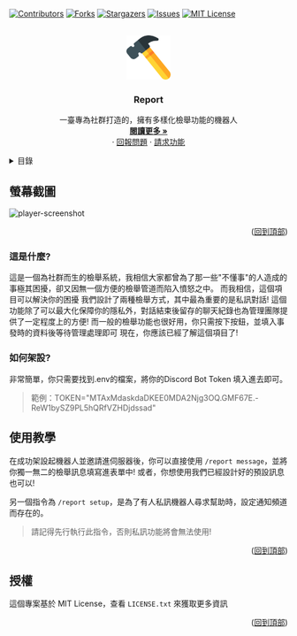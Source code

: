 <!-- PROJECT SHIELDS -->
<!--
*** I'm using markdown "reference style" links for readability.
*** Reference links are enclosed in brackets [ ] instead of parentheses ( ).
*** See the bottom of this document for the declaration of the reference variables
*** for contributors-url, forks-url, etc. This is an optional, concise syntax you may use.
*** https://www.markdownguide.org/basic-syntax/#reference-style-links
-->
[![Contributors][contributors-shield]][contributors-url]
[![Forks][forks-shield]][forks-url]
[![Stargazers][stars-shield]][stars-url]
[![Issues][issues-shield]][issues-url]
[![MIT License][license-shield]][license-url]

<!-- PROJECT LOGO -->
<br />
<div align="center">
  <a href="https://github.com/Mantou-9487/Report">
    <img src="img/logo.png" alt="Logo" width="80" height="80">
  </a>

<h3 align="center">Report</h3>

  <p align="center">
    一臺專為社群打造的，擁有多樣化檢舉功能的機器人
    <br />
    <a href="#關於專案"><strong>閱讀更多 »</strong></a>
    <br />
    ·
    <a href="https://github.com/Mantou-9487/Reportissues">回報問題</a>
    ·
    <a href="https://github.com/Mantou-9487/Reportissues">請求功能</a>
  </p>
</div>

<!-- TABLE OF CONTENTS -->
<details>
  <summary>目錄</summary>
  <ol>
    <li>
      <a href="#螢幕截圖">螢幕截圖</a>
    </li>
    <li>
      <a href="#這是什麼?">這是什麼?</a>
      <a href="#如何架設?">如何架設?</a>
      <ul>
      </ul>
    </li>
    <li><a href="#使用教學<">使用教學</a></li>
    <li><a href="#授權">授權</a></li>
  </ol>
</details>

<!-- SCREENSHOTS -->

## 螢幕截圖

![player-screenshot]

<p align="right">(<a href="#readme-top">回到頂部</a>)</p>

<!-- GETTING STARTED -->

### 這是什麼?
這是一個為社群而生的檢舉系統，我相信大家都曾為了那一些"不懂事"的人造成的事極其困擾，卻又因無一個方便的檢舉管道而陷入憤怒之中。
而我相信，這個項目可以解決你的困擾
我們設計了兩種檢舉方式，其中最為重要的是私訊對話!
這個功能除了可以最大化保障你的隱私外，對話結束後留存的聊天紀錄也為管理團隊提供了一定程度上的方便!
而一般的檢舉功能也很好用，你只需按下按鈕，並填入事發時的資料後等待管理處理即可
現在，你應該已經了解這個項目了!

### 如何架設?

非常簡單，你只需要找到.env的檔案，將你的Discord Bot Token 填入進去即可。

> 範例：TOKEN="MTAxMdaskdaDKEE0MDA2Njg3OQ.GMF67E.-ReW1bySZ9PL5hQRfVZHDjdssad"


## 使用教學

在成功架設起機器人並邀請進伺服器後，你可以直接使用 `/report message`，並將你獨一無二的檢舉訊息填寫進表單中!
或者，你想使用我們已經設計好的預設訊息也可以!

另一個指令為 `/report setup`，是為了有人私訊機器人尋求幫助時，設定通知頻道而存在的。

> 請記得先行執行此指令，否則私訊功能將會無法使用!

<p align="right">(<a href="#readme-top">回到頂部</a>)</p>

## 授權

這個專案基於 MIT License，查看 `LICENSE.txt` 來獲取更多資訊

<p align="right">(<a href="#readme-top">回到頂部</a>)</p>

<!-- SHIELDS -->

[contributors-shield]: https://img.shields.io/github/contributors/Nat1anWasTaken/Lava.svg?style=for-the-badge

[contributors-url]: https://github.com/Mantou-9487/Reportgraphs/contributors

[forks-shield]: https://img.shields.io/github/forks/Nat1anWasTaken/Lava.svg?style=for-the-badge

[forks-url]: https://github.com/Mantou-9487/Reportnetwork/members

[stars-shield]: https://img.shields.io/github/stars/Nat1anWasTaken/Lava.svg?style=for-the-badge

[stars-url]: https://github.com/Mantou-9487/Reportstargazers

[issues-shield]: https://img.shields.io/github/issues/Nat1anWasTaken/Lava.svg?style=for-the-badge

[issues-url]: https://github.com/Mantou-9487/Reportissues

[license-shield]: https://img.shields.io/github/license/Nat1anWasTaken/Lava.svg?style=for-the-badge

[license-url]: https://github.com/Mantou-9487/Report/blob/master/LICENSE.txt

<!-- LINKS -->

[python]: https://python.org

[spotipy-authorization-flow]: https://spotipy.readthedocs.io/en/2.22.0/#authorization-code-flow

[issues]: https://github.com/Mantou-9487/Reportissues

<!-- IMAGES -->

[player-screenshot]: img/player.png